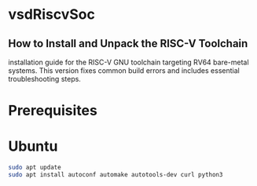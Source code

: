 # vsdRiscvSoc
## How to Install and Unpack the RISC-V Toolchain
installation guide for the RISC-V GNU toolchain targeting RV64 bare-metal systems. This version fixes common build errors and includes essential troubleshooting steps.
# Prerequisites
# Ubuntu
```bash
sudo apt update
sudo apt install autoconf automake autotools-dev curl python3 
